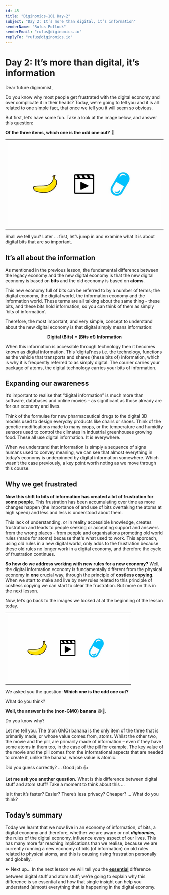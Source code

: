 ```yaml
---
id: 45
title: "Diginomics-101 Day-2"
subject: "Day 2: It’s more than digital, it’s information"
senderName: "Rufus Pollock"
senderEmail: "rufus@diginomics.io"
replyTo: "rufus@diginomics.io"
---
```


# **Day 2: It’s more than digital, it’s information**

Dear future diginomist,

Do you know why most people get frustrated with the digital economy and over complicate it in their heads? Today, we’re going to tell you and it is all related to one simple fact, that once we tell you it will seem so obvious.

But first, let’s have some fun. Take a look at the image below, and answer this question: 

**Of the three items, which one is the odd one out?** 🤔

<table width="100%">
  <tr><td><img src="https://github.com/life-itself/diginomics/blob/main/brevo-assets/day-2.jpeg?raw=true" width="100%" /></td></tr>
</table>

Shall we tell you? Later ... first, let’s jump in and examine what it is about digital bits that are so important.


## It’s all about the information 

As mentioned in the previous lesson, the fundamental difference between the legacy economy and the new digital economy is that the new digital economy is based on **bits** and the old economy is based on **atoms**.

This new economy full of bits can be referred to by a number of terms; the digital economy, the digital world, the information economy and the information world. These terms are all talking about the same thing - these bits, and these bits hold information, so you can think of them as simply ‘bits of information’.

Therefore, the most important, and very simple, concept to understand about the new digital economy is that digital simply means information:

<p style="text-align:center;font-weight:bold;">Digital (Bits) = (Bits of) Information</p>

When this information is accessible through technology then it becomes known as digital information. This ‘digital’ness i.e. the technology, functions as the vehicle that transports and shares (these bits of) information, which is why it is frequently referred to as simply digital. The courier carries your package of atoms, the digital technology carries your bits of information.


## Expanding our awareness

It’s important to realise that “digital information” is much more than software, databases and online movies – as significant as those already are for our economy and lives.

Think of the formulae for new pharmaceutical drugs to the digital 3D models used to design everyday products like chairs or shoes. Think of the genetic modifications made to many crops, or the temperature and humidity sensors used to control the climates in industrial greenhouses growing food. These all use digital information. It is everywhere.

When we understand that information is simply a sequence of signs humans used to convey meaning, we can see that almost everything in today’s economy is underpinned by digital information somewhere. Which wasn’t the case previously, a key point worth noting as we move through this course. 


## Why we get frustrated

**Now this shift to bits of information has created a lot of frustration for some people.** This frustration has been accumulating over time as more changes happen (the importance of and use of bits overtaking the atoms at high speed) and less and less is understood about them. 

This lack of understanding, or in reality accessible knowledge, creates frustration and leads to people seeking or accepting support and answers from the wrong places - from people and organisations promoting old world rules (made for atoms) because that's what used to work. This approach, using old rules in a new digital world, only adds to the frustration because these old rules no longer work in a digital economy, and therefore the cycle of frustration continues. 

**So how do we address working with new rules for a new economy?** Well, the digital information economy is fundamentally different from the physical economy in **one** crucial way, through the principle of **costless copying**. When we start to make and live by new rules related to this principle of costless copying we can start to clear the frustration. But more on this in the next lesson. 

Now, let’s go back to the images we looked at at the beginning of the lesson today.

<table width="100%" style="max-width:400px;">
  <tr><td><img src="https://github.com/life-itself/diginomics/blob/main/brevo-assets/day-2.jpeg?raw=true" width="100%" /></td></tr>
</table>

We asked you the question: **Which one is the odd one out?**

What do you think?

**Well, the answer is the (non-GMO) banana** 😄🍌. 

Do you know why? 

Let me tell you. The (non GMO) banana is the only item of the three that is primarily made, or whose value comes from, atoms. Whilst the other two, the movie and the pill, are primarily made of information – even if they have some atoms in them too, in the case of the pill for example. The key value of the movie and the pill comes from the informational aspects that are needed to create it, unlike the banana, whose value is atomic.

Did you guess correctly? … Good job 👍

**Let me ask you another question.** What is this difference between digital stuff and atom stuff? Take a moment to think about this …

Is it that it’s faster? Easier? There’s less privacy? Cheaper? … What do you think?


## Today’s summary

Today we learnt that we now live in an economy of information, of bits, a digital economy and therefore, whether we are aware or not **_diginomics,_** the rules of the digital economy, influence every aspect of our lives. This has many more far reaching implications than we realise, because we are currently running a new economy of bits (of information) on old rules related to physical atoms, and this is causing rising frustration personally and globally.  


⏩ Next up… In the next lesson we will tell you the **<span style="text-decoration:underline;">essential</span>** difference between digital stuff and atom stuff; we’re going to explain why this difference is so essential and how that single insight can help you understand (almost) everything that is happening in the digital economy.
